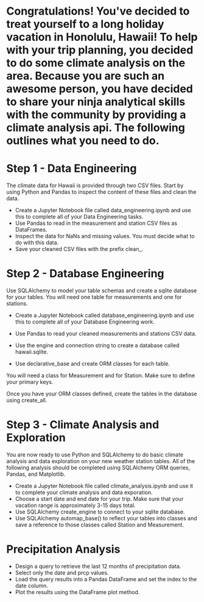 # Congratulations! You've decided to treat yourself to a long holiday vacation in Honolulu, Hawaii! To help with your trip planning, you decided to do some climate analysis on the area. Because you are such an awesome person, you have decided to share your ninja analytical skills with the community by providing a climate analysis api. The following outlines what you need to do.


# Step 1 - Data Engineering

The climate data for Hawaii is provided through two CSV files. Start by using Python and Pandas to inspect the content of these files and clean the data.


* Create a Jupyter Notebook file called data_engineering.ipynb and use this to complete all of your Data Engineering tasks.
* Use Pandas to read in the measurement and station CSV files as DataFrames.
* Inspect the data for NaNs and missing values. You must decide what to do with this data.
* Save your cleaned CSV files with the prefix clean_.
 




# Step 2 - Database Engineering

Use SQLAlchemy to model your table schemas and create a sqlite database for your tables. You will need one table for measurements and one for stations.


* Create a Jupyter Notebook called database_engineering.ipynb and use this to complete all of your Database Engineering work.
* Use Pandas to read your cleaned measurements and stations CSV data.
* Use the engine and connection string to create a database called hawaii.sqlite.

* Use declarative_base and create ORM classes for each table.


You will need a class for Measurement and for Station.
Make sure to define your primary keys.


Once you have your ORM classes defined, create the tables in the database using create_all.





# Step 3 - Climate Analysis and Exploration

You are now ready to use Python and SQLAlchemy to do basic climate analysis and data exploration on your new weather station tables. All of the following analysis should be completed using SQLAlchemy ORM queries, Pandas, and Matplotlib.


* Create a Jupyter Notebook file called climate_analysis.ipynb and use it to complete your climate analysis and data exporation.
* Choose a start date and end date for your trip. Make sure that your vacation range is approximately 3-15 days total.
* Use SQLAlchemy create_engine to connect to your sqlite database.
* Use SQLAlchemy automap_base() to reflect your tables into classes and save a reference to those classes called Station and Measurement.



# Precipitation Analysis


* Design a query to retrieve the last 12 months of precipitation data.
* Select only the date and prcp values.
* Load the query results into a Pandas DataFrame and set the index to the date column.
* Plot the results using the DataFrame plot method.